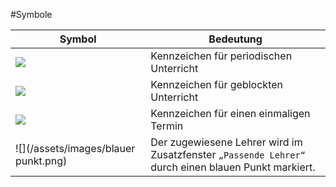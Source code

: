 #Symbole

Symbol | Bedeutung
-|-
![](/assets/images/periode.png)| Kennzeichen für periodischen Unterricht
![](/assets/images/block.png) | Kennzeichen für geblockten Unterricht
![](/assets/images/einmalig.png)| Kennzeichen für einen einmaligen Termin
![](/assets/images/blauer punkt.png) | Der zugewiesene Lehrer wird im Zusatzfenster `„Passende Lehrer“ ` durch einen blauen Punkt markiert.


